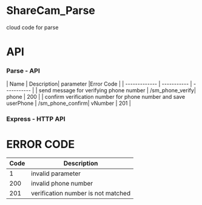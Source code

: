 # ShareCam_Parse

cloud code for parse


# API 

### Parse - API

| Name | Description| parameter |Error Code |
| ------------- | ----------- | ----------- |
| send message for verifying phone number | /sm_phone_verify| phone | 200 |
| confirm verification number for phone number and save userPhone |  /sm_phone_confirm| vNumber | 201 |

### Express - HTTP API







# ERROR CODE

| Code | Description| 
| ------------- | ----------- |
| 1 |  invalid parameter   |
| 200 | invalid phone number |
| 201 | verification number is not matched |




  
